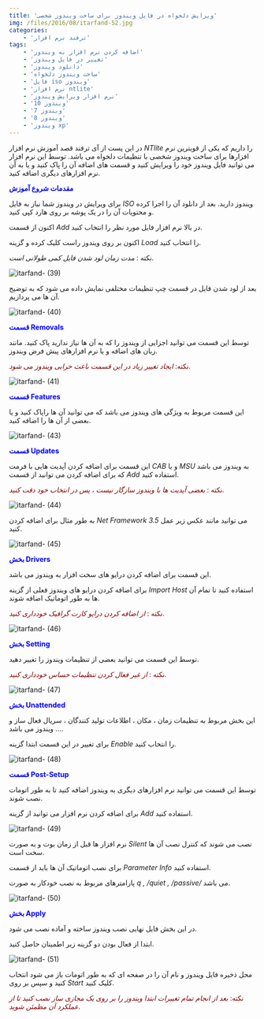 ```yaml
---
title: 'ویرایش دلخواه در فایل ویندوز برای ساخت ویندوز شخصی'
img: /files/2016/08/itarfand-52.jpg
categories:
    - 'ترفند نرم افزار'
tags:
    - 'اضافه کردن نرم افزار به ویندوز'
    - 'تغییر در فایل ویندوز'
    - 'دانلود ویندوز'
    - 'ساخت ویندوز دلخواه'
    - 'فایل iso ویندوز'
    - 'نرم افزار ntlite'
    - 'نرم افزار ویرایش ویندوز'
    - 'ویندوز 10'
    - 'ویندوز 7'
    - 'ویندوز 8'
    - 'ویندوز xp'
---
```


در این پست از آی ترفند قصد آموزش نرم افزار *NTlite* را داریم که یکی از قویترین نرم افزارها برای ساخت ویندوز شخصی با تنظیمات دلخواه می باشد. توسط این نرم افزار می توانید فایل ویندوز خود را ویرایش کنید و قسمت های اضافه آن را پاک کنید و یا به آن نرم افزارهای دیگری اضافه کنید.

<span style="color: #0000ff;">**مقدمات شروع آموزش**</span>

برای ویرایش در ویندوز شما نیاز به فایل *ISO* ویندوز دارید. بعد از دانلود آن را اجرا کرده و محتویات آن را در یک پوشه بر روی هارد کپی کنید.

اکنون از قسمت *Add* در بالا نرم افزار فایل مورد نظر را انتخاب کنید.

اکنون بر روی ویندوز راست کلیک کرده و گزینه *Load* را انتخاب کنید.

نکته : *مدت زمان لود شدن فایل کمی طولانی است.*

![itarfand- (39)](/files/2016/08/itarfand-39.jpg)  

بعد از لود شدن فایل در قسمت چپ تنظیمات مختلفی نمایش داده می شود که به توضیح آن ها می پردازیم.

![itarfand- (40)](/files/2016/08/itarfand-40.jpg)  

<span style="color: #0000ff;">**قسمت Removals**</span>

توسط این قسمت می توانید اجزایی از ویندوز را که به آن ها نیاز ندارید پاک کنید. مانند زبان های اضافه و یا نرم افزارهای پیش فرض ویندوز.

<span style="color: #800000;">نکته: *ایجاد تغییر زیاد در این قسمت باعث خرابی ویندوز می شود.*</span>

![itarfand- (41)](/files/2016/08/itarfand-41.jpg)  

<span style="color: #0000ff;">**قسمت Features**</span>

این قسمت مربوط به ویژگی های ویندوز می باشد که می توانید آن ها راپاک کنید و یا بعضی از آن ها را اضافه کنید.

![itarfand- (43)](/files/2016/08/itarfand-43.jpg)  

<span style="color: #0000ff;">**قسمت Updates**</span>

این قسمت برای اضافه کردن آپدیت هایی با فرمت *CAB* و یا *MSU* به ویندوز می باشد که برای اضافه کردن می توانید از قسمت *Add* استفاده کنید.

<span style="color: #800000;">نکته : *بعضی آپدیت ها با ویندوز سازگار نیست ، پس در انتخاب خود دقت کنید.*</span>

![itarfand- (44)](/files/2016/08/itarfand-44.jpg)  

به طور مثال برای اضافه کردن *Net Framework 3.5* می توانید مانند عکس زیر عمل کنید.

![itarfand- (45)](/files/2016/08/itarfand-45.jpg)  

<span style="color: #0000ff;">**بخش Drivers**</span>

این قسمت برای اضافه کردن درایو های سخت افزار به ویندوز می باشد.

برای اضافه کردن درایو های ویندوز فعلی از گزینه *Import Host* استفاده کنید تا تمام آن ها به طور اتوماتیک اضافه شوند.

<span style="color: #800000;">نکته : *از اضافه کردن درایو کارت گرافیک خودداری کنید.*</span>

![itarfand- (46)](/files/2016/08/itarfand-46.jpg)  

<span style="color: #0000ff;">**بخش Setting**</span>

توسط این قسمت می توانید بعضی از تنظیمات ویندوز را تغییر دهید.

<span style="color: #800000;">نکته : *از غیر فعال کردن تنظیمات حساس خودداری کنید.*</span>

![itarfand- (47)](/files/2016/08/itarfand-47.jpg)  

<span style="color: #0000ff;">**بخش Unattended**</span>

این بخش مربوط به تنظیمات زمان ، مکان ، اطلاعات تولید کنندگان ، سریال فعال ساز و … ویندوز می باشد.

برای تغییر در این قسمت ابتدا گزینه *Enable* را انتخاب کنید.

![itarfand- (48)](/files/2016/08/itarfand-48.jpg)  

<span style="color: #0000ff;">**قسمت Post-Setup**</span>

توسط این قسمت می توانید نرم افزارهای دیگری به ویندوز اضافه کنید تا به طور اتومات نصب شوند.

برای اضافه کردن نرم افزار می توانید از گزینه *Add* استفاده کنید.

![itarfand- (49)](/files/2016/08/itarfand-49.jpg)  

نرم افزار ها قبل از زمان بوت و به صورت *Silent* نصب می شوند که کنترل نصب آن ها سخت است.

برای نصب اتوماتیک آن ها باید از قسمت *Parameter Info* استفاده کنید.

پارامترهای مربوط به نصب خودکار به صورت *q , /quiet , /passive/* می باشد.

![itarfand- (50)](/files/2016/08/itarfand-50.jpg)  

<span style="color: #0000ff;">**بخش Apply**</span>

در این بخش فایل نهایی نصب ویندوز ساخته و آماده نصب می شود.

ابتدا از فعال بودن دو گزینه زیر اطمینان حاصل کنید.

![itarfand- (51)](/files/2016/08/itarfand-51.jpg)  

محل ذخیره فایل ویندوز و نام آن را در صفحه ای که به طور اتومات باز می شود انتخاب کنید و سپس بر روی *Start* کلیک کنید.

<span style="color: #800000;">نکته: *بعد از انجام تمام تغییرات ابتدا ویندوز را بر روی یک مجازی ساز نصب کنید تا از عملکرد آن مطمئن شوید.*</span>